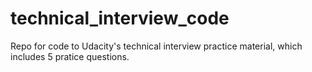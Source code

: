 # technical_interview_code
Repo for code to Udacity's technical interview practice material, which includes 5 pratice questions.
